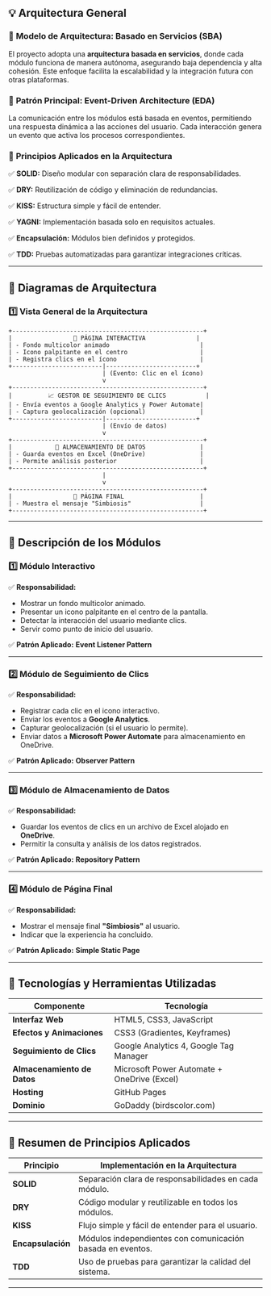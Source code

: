 ## **💡 Arquitectura General**

### 📌 **Modelo de Arquitectura: Basado en Servicios (SBA)**

El proyecto adopta una **arquitectura basada en servicios**, donde cada módulo funciona de manera autónoma, asegurando baja dependencia y alta cohesión. Este enfoque facilita la escalabilidad y la integración futura con otras plataformas.

### 📌 **Patrón Principal: Event-Driven Architecture (EDA)**

La comunicación entre los módulos está basada en eventos, permitiendo una respuesta dinámica a las acciones del usuario. Cada interacción genera un evento que activa los procesos correspondientes.

### 📌 **Principios Aplicados en la Arquitectura**

✅ **SOLID:** Diseño modular con separación clara de responsabilidades.

✅ **DRY:** Reutilización de código y eliminación de redundancias.

✅ **KISS:** Estructura simple y fácil de entender.

✅ **YAGNI:** Implementación basada solo en requisitos actuales.

✅ **Encapsulación:** Módulos bien definidos y protegidos.

✅ **TDD:** Pruebas automatizadas para garantizar integraciones críticas.

---

## **📌 Diagramas de Arquitectura**

### **1️⃣ Vista General de la Arquitectura**

```
+-----------------------------------------------------+
|                 🎨 PÁGINA INTERACTIVA              |
| - Fondo multicolor animado                         |
| - Icono palpitante en el centro                    |
| - Registra clics en el ícono                       |
+-------------------------|-------------------------+
                          | (Evento: Clic en el ícono)
                          v
+-----------------------------------------------------+
|          📈 GESTOR DE SEGUIMIENTO DE CLICS           |
| - Envía eventos a Google Analytics y Power Automate|
| - Captura geolocalización (opcional)               |
+-------------------------|-------------------------+
                          | (Envío de datos)
                          v
+-----------------------------------------------------+
|            📁 ALMACENAMIENTO DE DATOS               |
| - Guarda eventos en Excel (OneDrive)               |
| - Permite análisis posterior                       |
+-----------------------------------------------------+
                          |
                          v
+-----------------------------------------------------+
|                 📝 PÁGINA FINAL                     |
| - Muestra el mensaje "Simbiosis"                   |
+-----------------------------------------------------+

```

---

## **📌 Descripción de los Módulos**

### **1️⃣ Módulo Interactivo**

✅ **Responsabilidad:**

- Mostrar un fondo multicolor animado.
- Presentar un icono palpitante en el centro de la pantalla.
- Detectar la interacción del usuario mediante clics.
- Servir como punto de inicio del usuario.

✅ **Patrón Aplicado:** **Event Listener Pattern**

---

### **2️⃣ Módulo de Seguimiento de Clics**

✅ **Responsabilidad:**

- Registrar cada clic en el icono interactivo.
- Enviar los eventos a **Google Analytics**.
- Capturar geolocalización (si el usuario lo permite).
- Enviar datos a **Microsoft Power Automate** para almacenamiento en OneDrive.

✅ **Patrón Aplicado:** **Observer Pattern**

---

### **3️⃣ Módulo de Almacenamiento de Datos**

✅ **Responsabilidad:**

- Guardar los eventos de clics en un archivo de Excel alojado en **OneDrive**.
- Permitir la consulta y análisis de los datos registrados.

✅ **Patrón Aplicado:** **Repository Pattern**

---

### **4️⃣ Módulo de Página Final**

✅ **Responsabilidad:**

- Mostrar el mensaje final **"Simbiosis"** al usuario.
- Indicar que la experiencia ha concluido.

✅ **Patrón Aplicado:** **Simple Static Page**

---

## **📌 Tecnologías y Herramientas Utilizadas**

| **Componente** | **Tecnología** |
| --- | --- |
| **Interfaz Web** | HTML5, CSS3, JavaScript |
| **Efectos y Animaciones** | CSS3 (Gradientes, Keyframes) |
| **Seguimiento de Clics** | Google Analytics 4, Google Tag Manager |
| **Almacenamiento de Datos** | Microsoft Power Automate + OneDrive (Excel) |
| **Hosting** | GitHub Pages |
| **Dominio** | GoDaddy (birdscolor.com) |

---

## **📌 Resumen de Principios Aplicados**

| **Principio** | **Implementación en la Arquitectura** |
| --- | --- |
| **SOLID** | Separación clara de responsabilidades en cada módulo. |
| **DRY** | Código modular y reutilizable en todos los módulos. |
| **KISS** | Flujo simple y fácil de entender para el usuario. |
| **Encapsulación** | Módulos independientes con comunicación basada en eventos. |
| **TDD** | Uso de pruebas para garantizar la calidad del sistema. |

---